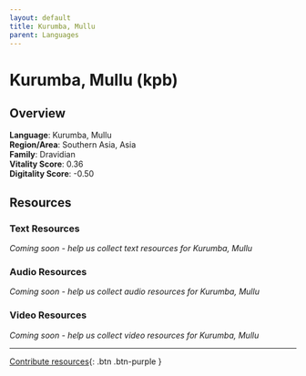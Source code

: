 ```yaml
---
layout: default
title: Kurumba, Mullu
parent: Languages
---
```


# Kurumba, Mullu (kpb)

## Overview

**Language**: Kurumba, Mullu  
**Region/Area**: Southern Asia, Asia  
**Family**: Dravidian  
**Vitality Score**: 0.36  
**Digitality Score**: -0.50  

## Resources

### Text Resources
*Coming soon - help us collect text resources for Kurumba, Mullu*

### Audio Resources
*Coming soon - help us collect audio resources for Kurumba, Mullu*

### Video Resources
*Coming soon - help us collect video resources for Kurumba, Mullu*

---

[Contribute resources](https://fairtrain.github.io/){: .btn .btn-purple }
